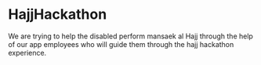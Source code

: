 # HajjHackathon
We are trying to help the disabled perform mansaek al Hajj through the help of our app employees who will guide them through the hajj hackathon experience.
